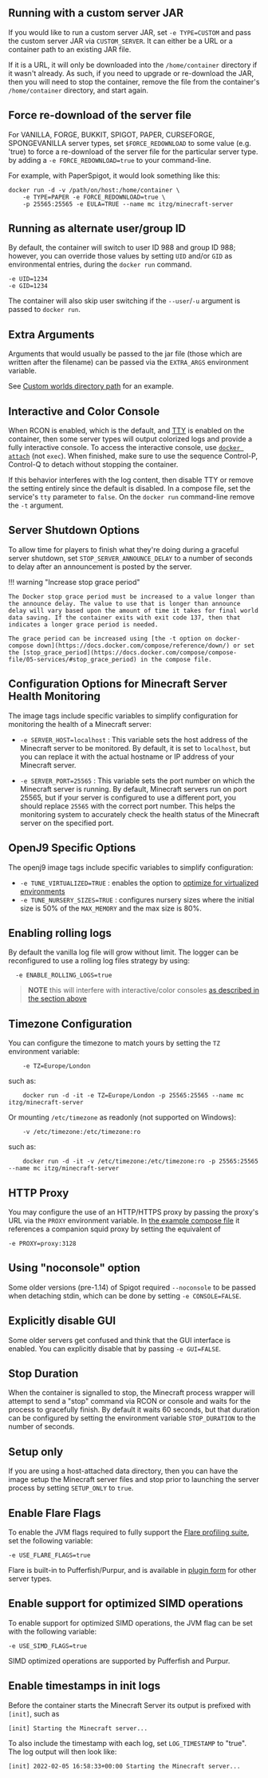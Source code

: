 
## Running with a custom server JAR

If you would like to run a custom server JAR, set `-e TYPE=CUSTOM` and pass the custom server
JAR via `CUSTOM_SERVER`. It can either be a URL or a container path to an existing JAR file.

If it is a URL, it will only be downloaded into the `/home/container` directory if it wasn't already. As
such, if you need to upgrade or re-download the JAR, then you will need to stop the container,
remove the file from the container's `/home/container` directory, and start again.

## Force re-download of the server file

For VANILLA, FORGE, BUKKIT, SPIGOT, PAPER, CURSEFORGE, SPONGEVANILLA server types, set
`$FORCE_REDOWNLOAD` to some value (e.g. 'true) to force a re-download of the server file for
the particular server type. by adding a `-e FORCE_REDOWNLOAD=true` to your command-line.

For example, with PaperSpigot, it would look something like this:

```
docker run -d -v /path/on/host:/home/container \
    -e TYPE=PAPER -e FORCE_REDOWNLOAD=true \
    -p 25565:25565 -e EULA=TRUE --name mc itzg/minecraft-server
```

## Running as alternate user/group ID

By default, the container will switch to user ID 988 and group ID 988;
however, you can override those values by setting `UID` and/or `GID` as environmental entries, during the `docker run` command.

    -e UID=1234
    -e GID=1234

The container will also skip user switching if the `--user`/`-u` argument
is passed to `docker run`.

## Extra Arguments

Arguments that would usually be passed to the jar file (those which are written after the filename) can be passed via the `EXTRA_ARGS` environment variable.

See [Custom worlds directory path](../misc/world-data.md#custom-worlds-directory-path) for an example.

## Interactive and Color Console

When RCON is enabled, which is the default, and [TTY](https://docs.docker.com/compose/compose-file/05-services/#tty) is enabled on the container, then some server types will output colorized logs and provide a fully interactive console. To access the interactive console, use [`docker attach`](https://docs.docker.com/engine/reference/commandline/container_attach/) (not `exec`). When finished, make sure to use the sequence Control-P, Control-Q to detach without stopping the container.

If this behavior interferes with the log content, then disable TTY or remove the setting entirely since the default is disabled. In a compose file, set the service's `tty` parameter to `false`. On the `docker run` command-line remove the `-t` argument.

## Server Shutdown Options

To allow time for players to finish what they're doing during a graceful server shutdown, set `STOP_SERVER_ANNOUNCE_DELAY` to a number of seconds to delay after an announcement is posted by the server.

!!! warning "Increase stop grace period"

    The Docker stop grace period must be increased to a value longer than the announce delay. The value to use that is longer than announce delay will vary based upon the amount of time it takes for final world data saving. If the container exits with exit code 137, then that indicates a longer grace period is needed. 
    
    The grace period can be increased using [the -t option on docker-compose down](https://docs.docker.com/compose/reference/down/) or set the [stop_grace_period](https://docs.docker.com/compose/compose-file/05-services/#stop_grace_period) in the compose file.

## Configuration Options for Minecraft Server Health Monitoring

The image tags include specific variables to simplify configuration for monitoring the health of a Minecraft server:

- `-e SERVER_HOST=localhost` : This variable sets the host address of the Minecraft server to be monitored. By default, it is set to `localhost`, but you can replace it with the actual hostname or IP address of your Minecraft server.

- `-e SERVER_PORT=25565` : This variable sets the port number on which the Minecraft server is running. By default, Minecraft servers run on port 25565, but if your server is configured to use a different port, you should replace `25565` with the correct port number. This helps the monitoring system to accurately check the health status of the Minecraft server on the specified port.

## OpenJ9 Specific Options

The openj9 image tags include specific variables to simplify configuration:

- `-e TUNE_VIRTUALIZED=TRUE` : enables the option to
  [optimize for virtualized environments](https://www.eclipse.org/openj9/docs/xtunevirtualized/)
- `-e TUNE_NURSERY_SIZES=TRUE` : configures nursery sizes where the initial size is 50%
  of the `MAX_MEMORY` and the max size is 80%.

## Enabling rolling logs

By default the vanilla log file will grow without limit. The logger can be reconfigured to use a rolling log files strategy by using:

```
  -e ENABLE_ROLLING_LOGS=true
```

> **NOTE** this will interfere with interactive/color consoles [as described in the section above](#interactive-and-color-console)

## Timezone Configuration

You can configure the timezone to match yours by setting the `TZ` environment variable:

        -e TZ=Europe/London

such as:

        docker run -d -it -e TZ=Europe/London -p 25565:25565 --name mc itzg/minecraft-server

Or mounting `/etc/timezone` as readonly (not supported on Windows):

        -v /etc/timezone:/etc/timezone:ro

such as:

        docker run -d -it -v /etc/timezone:/etc/timezone:ro -p 25565:25565 --name mc itzg/minecraft-server

## HTTP Proxy

You may configure the use of an HTTP/HTTPS proxy by passing the proxy's URL via the `PROXY`
environment variable. In [the example compose file](https://github.com/itzg/docker-minecraft-server/blob/master/examples/docker-compose-proxied.yml) it references
a companion squid proxy by setting the equivalent of

    -e PROXY=proxy:3128

## Using "noconsole" option

Some older versions (pre-1.14) of Spigot required `--noconsole` to be passed when detaching stdin, which can be done by setting `-e CONSOLE=FALSE`.

## Explicitly disable GUI

Some older servers get confused and think that the GUI interface is enabled. You can explicitly
disable that by passing `-e GUI=FALSE`.

## Stop Duration

When the container is signalled to stop, the Minecraft process wrapper will attempt to send a "stop" command via RCON or console and waits for the process to gracefully finish. By default it waits 60 seconds, but that duration can be configured by setting the environment variable `STOP_DURATION` to the number of seconds.

## Setup only

If you are using a host-attached data directory, then you can have the image setup the Minecraft server files and stop prior to launching the server process by setting `SETUP_ONLY` to `true`. 
    
## Enable Flare Flags
    
To enable the JVM flags required to fully support the [Flare profiling suite](https://blog.airplane.gg/flare), set the following variable:
    
    -e USE_FLARE_FLAGS=true
    
Flare is built-in to Pufferfish/Purpur, and is available in [plugin form](https://github.com/TECHNOVE/FlarePlugin) for other server types.

## Enable support for optimized SIMD operations

To enable support for optimized SIMD operations, the JVM flag can be set with the following variable:

    -e USE_SIMD_FLAGS=true

SIMD optimized operations are supported by Pufferfish and Purpur.

## Enable timestamps in init logs

Before the container starts the Minecraft Server its output is prefixed with `[init]`, such as

```
[init] Starting the Minecraft server...
```

To also include the timestamp with each log, set `LOG_TIMESTAMP` to "true". The log output will then look like:

```
[init] 2022-02-05 16:58:33+00:00 Starting the Minecraft server...
```
